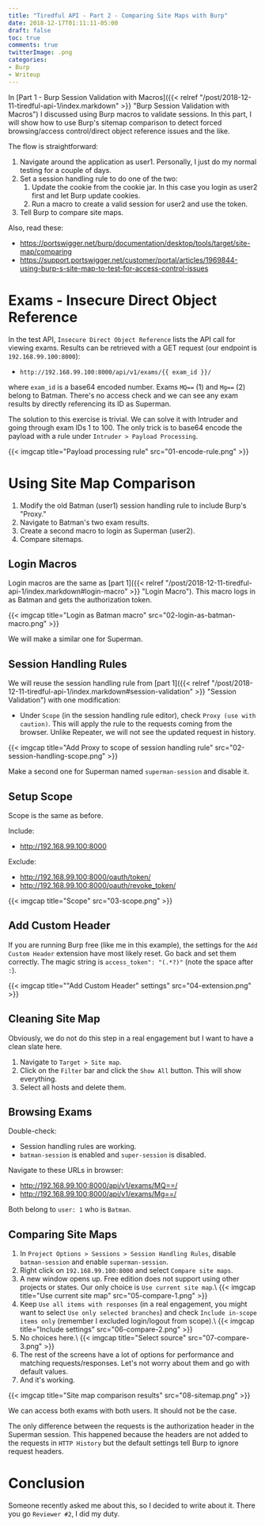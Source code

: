 ```yaml
---
title: "Tiredful API - Part 2 - Comparing Site Maps with Burp"
date: 2018-12-17T01:11:11-05:00
draft: false
toc: true
comments: true
twitterImage: .png
categories:
- Burp
- Writeup
---
```


In [Part 1 - Burp Session Validation with Macros]({{< relref "/post/2018-12-11-tiredful-api-1/index.markdown" >}} "Burp Session Validation with Macros") I discussed using Burp macros to validate sessions. In this part, I will show how to use Burp's sitemap comparison to detect forced browsing/access control/direct object reference issues and the like.

The flow is straightforward:

1. Navigate around the application as user1. Personally, I just do my normal testing for a couple of days.
2. Set a session handling rule to do one of the two:
   1. Update the cookie from the cookie jar. In this case you login as user2 first and let Burp update cookies.
   2. Run a macro to create a valid session for user2 and use the token.
3. Tell Burp to compare site maps.

Also, read these:

* https://portswigger.net/burp/documentation/desktop/tools/target/site-map/comparing
* https://support.portswigger.net/customer/portal/articles/1969844-using-burp-s-site-map-to-test-for-access-control-issues

<!--more-->

# Exams - Insecure Direct Object Reference
In the test API, `Insecure Direct Object Reference` lists the API call for viewing exams. Results can be retrieved with a GET request (our endpoint is `192.168.99.100:8000`):

* `http://192.168.99.100:8000/api/v1/exams/{{ exam_id }}/`

where `exam_id` is a base64 encoded number. Exams `MQ==` (1) and `Mg==` (2) belong to Batman. There's no access check and we can see any exam results by directly referencing its ID as Superman.

The solution to this exercise is trivial. We can solve it with Intruder and going through exam IDs 1 to 100. The only trick is to base64 encode the payload with a rule under `Intruder > Payload Processing`.

{{< imgcap title="Payload processing rule" src="01-encode-rule.png" >}}

# Using Site Map Comparison

1. Modify the old Batman (user1) session handling rule to include Burp's "Proxy."
2. Navigate to Batman's two exam results.
3. Create a second macro to login as Superman (user2).
4. Compare sitemaps.

## Login Macros
Login macros are the same as [part 1]({{< relref "/post/2018-12-11-tiredful-api-1/index.markdown#login-macro" >}} "Login Macro"). This macro logs in as Batman and gets the authorization token.

{{< imgcap title="Login as Batman macro" src="02-login-as-batman-macro.png" >}}

We will make a similar one for Superman.

## Session Handling Rules
We will reuse the session handling rule from [part 1]({{< relref "/post/2018-12-11-tiredful-api-1/index.markdown#session-validation" >}} "Session Validation") with one modification:

* Under `Scope` (in the session handling rule editor), check `Proxy (use with caution)`. This will apply the rule to the requests coming from the browser. Unlike Repeater, we will not see the updated request in history.

{{< imgcap title="Add Proxy to scope of session handling rule" src="02-session-handling-scope.png" >}}

Make a second one for Superman named `superman-session` and disable it.

## Setup Scope
Scope is the same as before.

Include:

* http://192.168.99.100:8000

Exclude:

* http://192.168.99.100:8000/oauth/token/
* http://192.168.99.100:8000/oauth/revoke_token/

{{< imgcap title="Scope" src="03-scope.png" >}}

## Add Custom Header
If you are running Burp free (like me in this example), the settings for the `Add Custom Header` extension have most likely reset. Go back and set them correctly. The magic string is `access_token": "(.*?)"` (note the space after `:`).

{{< imgcap title="\"Add Custom Header\" settings" src="04-extension.png" >}}

## Cleaning Site Map
Obviously, we do not do this step in a real engagement but I want to have a clean slate here.

1. Navigate to `Target > Site map`.
2. Click on the `Filter` bar and click the `Show All` button. This will show everything.
3. Select all hosts and delete them.

## Browsing Exams
Double-check:

* Session handling rules are working.
* `batman-session` is enabled and `super-session` is disabled.

Navigate to these URLs in browser:

* http://192.168.99.100:8000/api/v1/exams/MQ==/
* http://192.168.99.100:8000/api/v1/exams/Mg==/

Both belong to `user: 1` who is `Batman`.

## Comparing Site Maps

1. In `Project Options > Sessions > Session Handling Rules`, disable `batman-session` and enable `superman-session`.
2. Right click on `192.168.99.100:8000` and select `Compare site maps`.
3. A new window opens up. Free edition does not support using other projects or states. Our only choice is `Use current site map`.\\
   {{< imgcap title="Use current site map" src="05-compare-1.png" >}}
4. Keep `Use all items with responses` (in a real engagement, you might want to select `Use only selected branches`) and check `Include in-scope items only` (remember I excluded login/logout from scope).\\
   {{< imgcap title="Include settings" src="06-compare-2.png" >}}
5. No choices here.\\
   {{< imgcap title="Select source" src="07-compare-3.png" >}}
6. The rest of the screens have a lot of options for performance and matching requests/responses. Let's not worry about them and go with default values.
7. And it's working.

{{< imgcap title="Site map comparison results" src="08-sitemap.png" >}}

We can access both exams with both users. It should not be the case.

The only difference between the requests is the authorization header in the Superman session. This happened because the headers are not added to the requests in `HTTP History` but the default settings tell Burp to ignore request headers.

# Conclusion
Someone recently asked me about this, so I decided to write about it. There you go `Reviewer #2`, I did my duty.